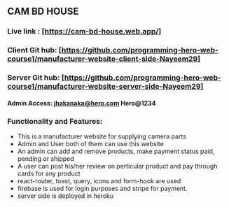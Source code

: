 
## CAM BD HOUSE

### Live link : [https://cam-bd-house.web.app/]
### Client Git hub: [https://github.com/programming-hero-web-course1/manufacturer-website-client-side-Nayeem29]
### Server Git hub: [https://github.com/programming-hero-web-course1/manufacturer-website-server-side-Nayeem29]
#### Admin Access: jhakanaka@hero.com Hero@1234
### Functionality and Features:

* This is a manufacturer website for supplying camera parts 
* Admin and User both of them can use this website
* An admin can add and remove products, make payment status paid, pending or shipped
* A user can post his/her review on perticular product and pay through cards for any product
* react-router, toast, query, icons and form-hook are used
* firebase is used for login purposes and stripe for payment.
* server side is deployed in heroku

